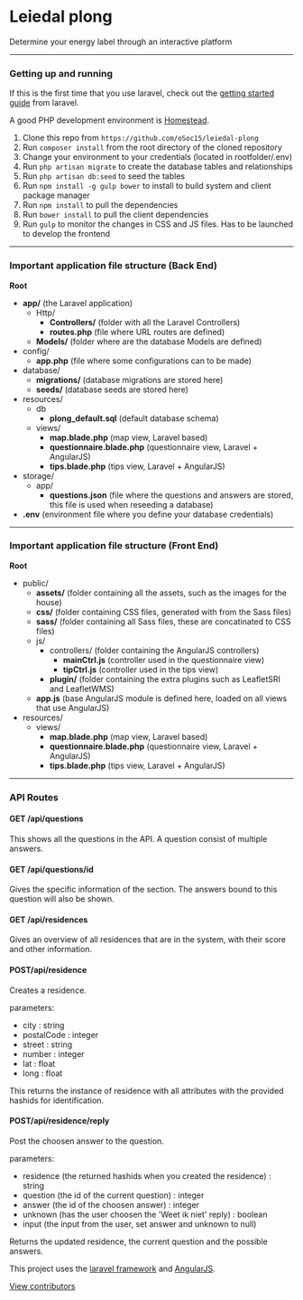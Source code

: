 Leiedal plong
=====================================

Determine your energy label through an interactive platform

---

### Getting up and running
If this is the first time that you use laravel, check out the [getting started guide](http://laravel.com/docs/5.1/installation) from laravel.

A good PHP development environment is [Homestead](http://laravel.com/docs/5.1/homestead).

1. Clone this repo from `https://github.com/oSoc15/leiedal-plong`
2. Run `composer install` from the root directory of the cloned repository 
3. Change your environment to your credentials (located in rootfolder/.env)
3. Run `php artisan migrate` to create the database tables and relationships
4. Run `php artisan db:seed` to seed the tables
5. Run `npm install -g gulp bower` to install to build system and client package manager
6. Run `npm install` to pull the dependencies
7. Run `bower install` to pull the client dependencies
8. Run `gulp` to monitor the changes in CSS and JS files. Has to be launched to develop the frontend

---

### Important application file structure (Back End)

**Root**
- **app/** (the Laravel application)
  - Http/
    - **Controllers/** (folder with all the Laravel Controllers)
    - **routes.php** (file where URL routes are defined)
  - **Models/** (folder where are the database Models are defined)
- config/ 
  - **app.php** (file where some configurations can to be made)
- database/
  - **migrations/** (database migrations are stored here)
  - **seeds/** (database seeds are stored here)
- resources/
  - db
    - **plong_default.sql** (default database schema)
  - views/
    - **map.blade.php** (map view, Laravel based)
    - **questionnaire.blade.php** (questionnaire view, Laravel + AngularJS)
    - **tips.blade.php** (tips view, Laravel + AngularJS)
- storage/
  - app/
    - **questions.json** (file where the questions and answers are stored, this file is used when reseeding a database)
- **.env** (environment file where you define your database credentials)

---

### Important application file structure (Front End)

**Root**
- public/
  - **assets/** (folder containing all the assets, such as the images for the house)
  - **css/** (folder containing CSS files, generated with from the Sass files)
  - **sass/** (folder containing all Sass files, these are concatinated to CSS files)
  - js/
    - controllers/ (folder containing the AngularJS controllers)
      - **mainCtrl.js** (controller used in the questionnaire view)
      - **tipCtrl.js** (controller used in the tips view)
    - **plugin/** (folder containing the extra plugins such as LeafletSRI and LeafletWMS)
  - **app.js** (base AngularJS module is defined here, loaded on all views that use AngularJS)
- resources/
  - views/
    - **map.blade.php** (map view, Laravel based)
    - **questionnaire.blade.php** (questionnaire view, Laravel + AngularJS)
    - **tips.blade.php** (tips view, Laravel + AngularJS)

---

### API Routes

#### GET /api/questions

This shows all the questions in the API.
A question consist of multiple answers.

#### GET /api/questions/id

Gives the specific information of the section.
The answers bound to this question will also be shown.

#### GET /api/residences

Gives an overview of all residences that are in the system, with their score and other information.

#### POST/api/residence

Creates a residence.

parameters:

- city : string
- postalCode : integer
- street : string
- number : integer
- lat : float
- long : float

This returns the instance of residence with all attributes with the provided hashids for identification.

#### POST/api/residence/reply

Post the choosen answer to the question. 

parameters:

- residence (the returned hashids when you created the residence) : string
- question (the id of the current question) : integer
- answer (the id of the choosen answer) : integer
- unknown (has the user choosen the 'Weet ik niet' reply) : boolean
- input (the input from the user, set answer and unknown to null)

Returns the updated residence, the current question and the possible answers.

This project uses the [laravel framework](https://github.com/laravel/framework) and [AngularJS](https://angularjs.org/).

[View contributors](https://github.com/oSoc15/leiedal-plong/graphs/contributors)
